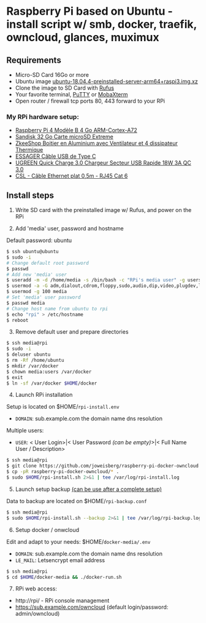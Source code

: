# Raspberry Pi based on Ubuntu - install script w/ smb, docker, traefik, owncloud, glances, muximux

## Requirements
* Micro-SD Card 16Go or more
* Ubuntu image [ubuntu-18.04.4-preinstalled-server-arm64+raspi3.img.xz](http://cdimage.ubuntu.com/releases/18.04.4/release/ubuntu-18.04.4-preinstalled-server-arm64+raspi3.img.xz)
* Clone the image to SD Card with [Rufus](https://sourceforge.net/projects/rufus.mirror/files/latest/download)
* Your favorite terminal, [PuTTY](https://www.chiark.greenend.org.uk/~sgtatham/putty/latest.html) or [MobaXterm](https://mobaxterm.mobatek.net/download.html)
* Open router / firewall tcp ports 80, 443 forward to your RPi

### My RPi hardware setup:
* [Raspberry Pi 4 Modèle B 4 Go ARM-Cortex-A72](https://www.amazon.fr/gp/product/B07TC2BK1X)
* [Sandisk 32 Go Carte microSD Extreme](https://www.amazon.fr/gp/product/B06XWMQ81P)
* [ZkeeShop Boitier en Aluminium avec Ventilateur et 4 dissipateur Thermique](https://www.amazon.fr/gp/product/B07YS8WHXT)
* [ESSAGER Câble USB de Type C](https://www.amazon.fr/gp/product/B07R66DDCM)
* [UGREEN Quick Charge 3.0 Chargeur Secteur USB Rapide 18W 3A QC 3.0](https://www.amazon.fr/gp/product/B07H4NCJ6L)
* [CSL - Câble Ethernet plat 0,5m - RJ45 Cat 6](https://www.amazon.fr/gp/product/B014FBKY0K)

[](https://github.com/joweisberg/raspberry-pi-docker-owncloud/raw/master/.img/rpi_1.png)
[](https://raw.githubusercontent.com/joweisberg/raspberry-pi-docker-owncloud/master/.img/rpi_2.png)
[](https://raw.githubusercontent.com/joweisberg/raspberry-pi-docker-owncloud/master/.img/rpi_3.png)

## Install steps
1. Write SD card with the preinstalled image w/ Rufus, and power on the RPi

2. Add 'media' user, password and hostname

Default password: ubuntu
```bash
$ ssh ubuntu@ubuntu
$ sudo -i
# Change default root password
$ passwd
# Add new 'media' user
$ useradd -m -d /home/media -s /bin/bash -c "RPi's media user" -g users media
$ usermod -a -G adm,dialout,cdrom,floppy,sudo,audio,dip,video,plugdev,lxd,netdev,www-data,syslog media
$ usermod -g 100 media
# Set 'media' user password
$ passwd media
# Change host name from ubuntu to rpi
$ echo "rpi" > /etc/hostname
$ reboot
```

3. Remove default user and prepare directories

```bash
$ ssh media@rpi
$ sudo -i
$ deluser ubuntu
$ rm -Rf /home/ubuntu
$ mkdir /var/docker
$ chown media:users /var/docker
$ exit
$ ln -sf /var/docker $HOME/docker
```

4. Launch RPi installation

Setup is located on $HOME/`rpi-install.env`
* `DOMAIN`: sub.example.com the domain name dns resolution

Multiple users:
* `USER`: < User Login>|< User Password <i>(can be empty)</i>>|< Full Name User / Description>

```bash
$ ssh media@rpi
$ git clone https://github.com/joweisberg/raspberry-pi-docker-owncloud.git
$ cp -pR raspberry-pi-docker-owncloud/* .
$ sudo $HOME/rpi-install.sh 2>&1 | tee /var/log/rpi-install.log
```

5. Launch setup backup <u>(can be use after a complete setup)</u>

Data to backup are located on $HOME/`rpi-backup.conf`
```bash
$ ssh media@rpi
$ sudo $HOME/rpi-install.sh --backup 2>&1 | tee /var/log/rpi-backup.log
```

6. Setup docker / onwcloud

Edit and adapt to your needs: $HOME/`docker-media/.env`
* `DOMAIN`: sub.example.com the domain name dns resolution
* `LE_MAIL`: Letsencrypt email address

```bash
$ ssh media@rpi
$ cd $HOME/docker-media && ./docker-run.sh
```

7. RPi web access:

* http://rpi/ - RPi console management
[](https://raw.githubusercontent.com/joweisberg/raspberry-pi-docker-owncloud/master/.img/muximux.png)
* https://sub.example.com/owncloud (default login/password: admin/owncloud)
[](https://raw.githubusercontent.com/joweisberg/raspberry-pi-docker-owncloud/master/.img/owncloud.png)
